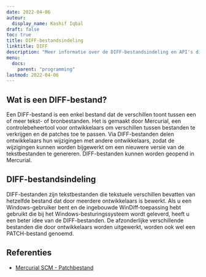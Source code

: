 ```yaml
---
date: 2022-04-06
auteur:
  display_name: Kashif Iqbal
draft: false
toc: true
title: DIFF-bestandsindeling
linktitle: DIFF
description: "Meer informatie over de DIFF-bestandsindeling en API's die DIFF-bestanden kunnen maken en openen."
menu:
  docs:
    parent: "programming"
lastmod: 2022-04-06
---
```


## Wat is een DIFF-bestand?

Een DIFF-bestand is een enkel bestand dat de verschillen toont tussen een of meer tekst- of bronbestanden. Het is gemaakt door Mercurial, een controlebeheertool voor ontwikkelaars om verschillen tussen bestanden te verkrijgen en de patches toe te passen. Via DIFF-bestanden delen ontwikkelaars hun wijzigingen met andere ontwikkelaars, zodat de wijzigingen kunnen worden bijgewerkt om een nieuwere versie van de tekstbestanden te genereren. DIFF-bestanden kunnen worden geopend in Mercurial.

## DIFF-bestandsindeling

DIFF-bestanden zijn tekstbestanden die tekstuele verschillen bevatten van hetzelfde bestand dat door meerdere ontwikkelaars is bewerkt. Als u een Windows-gebruiker bent en de ingebouwde WinDiff-toepassing hebt gebruikt die bij het Windows-besturingssysteem wordt geleverd, heeft u een beter idee van de DIFF-bestanden. De afzonderlijke verschillende bestanden die door ontwikkelaars worden uitgewerkt, worden ook wel een PATCH-bestand genoemd.

## Referenties ##

* [Mercurial SCM - Patchbestand](https://www.mercurial-scm.org/wiki/PatchFile)

